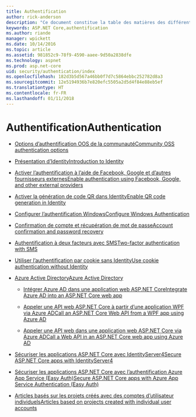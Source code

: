 ```yaml
---
title: Authentification
author: rick-anderson
description: "Ce document constitue la table des matières des différentes rubriques relatives à l’authentification ASP.NET Core."
keywords: ASP.NET Core,authentification
ms.author: riande
manager: wpickett
ms.date: 10/14/2016
ms.topic: article
ms.assetid: 981852c9-78f9-4590-aaee-9d50a2838dfe
ms.technology: aspnet
ms.prod: asp.net-core
uid: security/authentication/index
ms.openlocfilehash: 182d3b5d567a46bb0f7d7c5864ebbc252782d8a3
ms.sourcegitcommit: 12e5194936b7e820efc5505a2d5d4f84e88eb5ef
ms.translationtype: HT
ms.contentlocale: fr-FR
ms.lasthandoff: 01/11/2018
---
```

# <a name="authentication"></a><span data-ttu-id="f7ad4-104">Authentification</span><span class="sxs-lookup"><span data-stu-id="f7ad4-104">Authentication</span></span>

* [<span data-ttu-id="f7ad4-105">Options d’authentification OOS de la communauté</span><span class="sxs-lookup"><span data-stu-id="f7ad4-105">Community OSS authentication options</span></span>](community.md)

* [<span data-ttu-id="f7ad4-106">Présentation d’Identity</span><span class="sxs-lookup"><span data-stu-id="f7ad4-106">Introduction to Identity</span></span>](identity.md)

* [<span data-ttu-id="f7ad4-107">Activer l’authentification à l’aide de Facebook, Google et d’autres fournisseurs externes</span><span class="sxs-lookup"><span data-stu-id="f7ad4-107">Enable authentication using Facebook, Google, and other external providers</span></span>](social/index.md)

* [<span data-ttu-id="f7ad4-108">Activer la génération de code QR dans Identity</span><span class="sxs-lookup"><span data-stu-id="f7ad4-108">Enable QR code generation in Identity</span></span>](identity-enable-qrcodes.md)

* [<span data-ttu-id="f7ad4-109">Configurer l’authentification Windows</span><span class="sxs-lookup"><span data-stu-id="f7ad4-109">Configure Windows Authentication</span></span>](windowsauth.md)

* [<span data-ttu-id="f7ad4-110">Confirmation de compte et récupération de mot de passe</span><span class="sxs-lookup"><span data-stu-id="f7ad4-110">Account confirmation and password recovery</span></span>](accconfirm.md)

* [<span data-ttu-id="f7ad4-111">Authentification à deux facteurs avec SMS</span><span class="sxs-lookup"><span data-stu-id="f7ad4-111">Two-factor authentication with SMS</span></span>](2fa.md)

* [<span data-ttu-id="f7ad4-112">Utiliser l’authentification par cookie sans Identity</span><span class="sxs-lookup"><span data-stu-id="f7ad4-112">Use cookie authentication without Identity</span></span>](cookie.md)

* [<span data-ttu-id="f7ad4-113">Azure Active Directory</span><span class="sxs-lookup"><span data-stu-id="f7ad4-113">Azure Active Directory</span></span>](azure-active-directory/index.md)

  * [<span data-ttu-id="f7ad4-114">Intégrer Azure AD dans une application web ASP.NET Core</span><span class="sxs-lookup"><span data-stu-id="f7ad4-114">Integrate Azure AD into an ASP.NET Core web app</span></span>](https://azure.microsoft.com/documentation/samples/active-directory-dotnet-webapp-openidconnect-aspnetcore/)

  * [<span data-ttu-id="f7ad4-115">Appeler une API web ASP.NET Core à partir d’une application WPF via Azure AD</span><span class="sxs-lookup"><span data-stu-id="f7ad4-115">Call an ASP.NET Core Web API from a WPF app using Azure AD</span></span>](https://azure.microsoft.com/documentation/samples/active-directory-dotnet-native-aspnetcore/)

  * [<span data-ttu-id="f7ad4-116">Appeler une API web dans une application web ASP.NET Core via Azure AD</span><span class="sxs-lookup"><span data-stu-id="f7ad4-116">Call a Web API in an ASP.NET Core web app using Azure AD</span></span>](https://azure.microsoft.com/documentation/samples/active-directory-dotnet-webapp-webapi-openidconnect-aspnetcore/)

* [<span data-ttu-id="f7ad4-117">Sécuriser les applications ASP.NET Core avec IdentityServer4</span><span class="sxs-lookup"><span data-stu-id="f7ad4-117">Secure ASP.NET Core apps with IdentityServer4</span></span>](http://docs.identityserver.io/en/release/)

* [<span data-ttu-id="f7ad4-118">Sécuriser les applications ASP.NET Core avec l’authentification Azure App Service (Easy Auth)</span><span class="sxs-lookup"><span data-stu-id="f7ad4-118">Secure ASP.NET Core apps with Azure App Service Authentication (Easy Auth)</span></span>](https://docs.microsoft.com/azure/app-service/app-service-authentication-overview)

* [<span data-ttu-id="f7ad4-119">Articles basés sur les projets créés avec des comptes d’utilisateur individuels</span><span class="sxs-lookup"><span data-stu-id="f7ad4-119">Articles based on projects created with individual user accounts</span></span>](xref:security/authentication/individual)